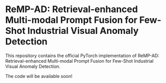 # ReMP-AD: Retrieval-enhanced Multi-modal Prompt Fusion for Few-Shot Industrial Visual Anomaly Detection
This repository contains the official PyTorch implementation of ReMP-AD: Retrieval-enhanced Multi-modal Prompt Fusion for Few-Shot Industrial Visual Anomaly Detection.

The code will be available soon!